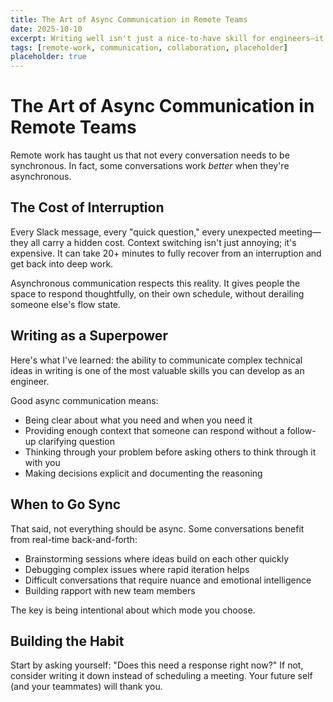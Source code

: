 ```yaml
---
title: The Art of Async Communication in Remote Teams
date: 2025-10-10
excerpt: Writing well isn't just a nice-to-have skill for engineers—it's the foundation of effective remote collaboration.
tags: [remote-work, communication, collaboration, placeholder]
placeholder: true
---
```


# The Art of Async Communication in Remote Teams

Remote work has taught us that not every conversation needs to be synchronous. In fact, some conversations work *better* when they're asynchronous.

## The Cost of Interruption

Every Slack message, every "quick question," every unexpected meeting—they all carry a hidden cost. Context switching isn't just annoying; it's expensive. It can take 20+ minutes to fully recover from an interruption and get back into deep work.

Asynchronous communication respects this reality. It gives people the space to respond thoughtfully, on their own schedule, without derailing someone else's flow state.

## Writing as a Superpower

Here's what I've learned: the ability to communicate complex technical ideas in writing is one of the most valuable skills you can develop as an engineer.

Good async communication means:

- Being clear about what you need and when you need it
- Providing enough context that someone can respond without a follow-up clarifying question
- Thinking through your problem before asking others to think through it with you
- Making decisions explicit and documenting the reasoning

## When to Go Sync

That said, not everything should be async. Some conversations benefit from real-time back-and-forth:

- Brainstorming sessions where ideas build on each other quickly
- Debugging complex issues where rapid iteration helps
- Difficult conversations that require nuance and emotional intelligence
- Building rapport with new team members

The key is being intentional about which mode you choose.

## Building the Habit

Start by asking yourself: "Does this need a response right now?" If not, consider writing it down instead of scheduling a meeting. Your future self (and your teammates) will thank you.
